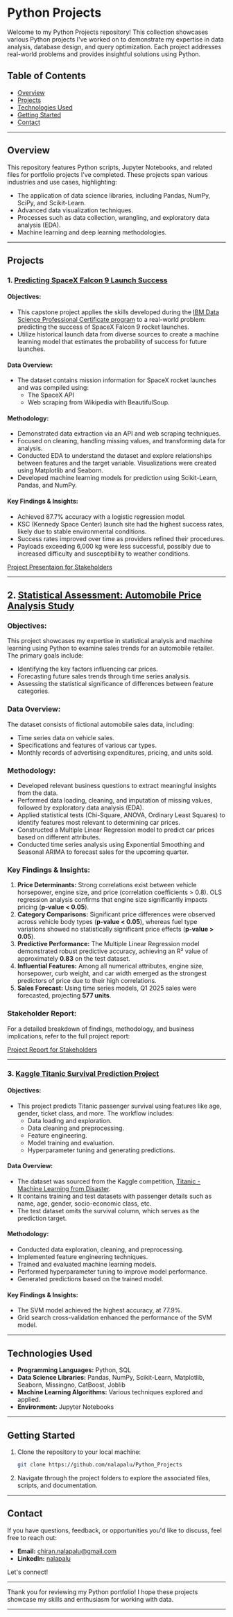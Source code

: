 # Python Projects

Welcome to my Python Projects repository! This collection showcases various Python projects I've worked on to demonstrate my expertise in data analysis, database design, and query optimization. Each project addresses real-world problems and provides insightful solutions using Python.

## Table of Contents

- [Overview](#overview)
- [Projects](#projects)
- [Technologies Used](#technologies-used)
- [Getting Started](#getting-started)
- [Contact](#contact)

---

## Overview

This repository features Python scripts, Jupyter Notebooks, and related files for portfolio projects I've completed. These projects span various industries and use cases, highlighting:
- The application of data science libraries, including Pandas, NumPy, SciPy, and Scikit-Learn.
- Advanced data visualization techniques.
- Processes such as data collection, wrangling, and exploratory data analysis (EDA).
- Machine learning and deep learning methodologies.

---

## Projects

### 1. [**Predicting SpaceX Falcon 9 Launch Success**](https://github.com/nalapalu/Python_Projects/tree/main/Predicting-SpaceX-Falcon-9-Launch-Success)

#### Objectives:
- This capstone project applies the skills developed during the [IBM Data Science Professional Certificate program](https://www.coursera.org/account/accomplishments/professional-cert/URXA2M62VAPC) to a real-world problem: predicting the success of SpaceX Falcon 9 rocket launches.
- Utilize historical launch data from diverse sources to create a machine learning model that estimates the probability of success for future launches.

#### Data Overview:
- The dataset contains mission information for SpaceX rocket launches and was compiled using:
  - The SpaceX API
  - Web scraping from Wikipedia with BeautifulSoup.

#### Methodology:
- Demonstrated data extraction via an API and web scraping techniques.
- Focused on cleaning, handling missing values, and transforming data for analysis.
- Conducted EDA to understand the dataset and explore relationships between features and the target variable. Visualizations were created using Matplotlib and Seaborn.
- Developed machine learning models for prediction using Scikit-Learn, Pandas, and NumPy.

#### Key Findings & Insights: 
- Achieved 87.7% accuracy with a logistic regression model.
- KSC (Kennedy Space Center) launch site had the highest success rates, likely due to stable environmental conditions.
- Success rates improved over time as providers refined their procedures.
- Payloads exceeding 6,000 kg were less successful, possibly due to increased difficulty and susceptibility to weather conditions.

[Project Presentaion for Stakeholders](https://github.com/nalapalu/Python_Projects/blob/main/Predicting-SpaceX-Falcon-9-Launch-Success/Final_assignment.pdf)

---

## 2. [**Statistical Assessment: Automobile Price Analysis Study**](https://github.com/nalapalu/Python_Projects/tree/main/Statistical%20Assessment%20Automobile%20Price%20Analysis%20Study)  

### Objectives:
This project showcases my expertise in statistical analysis and machine learning using Python to examine sales trends for an automobile retailer. The primary goals include:  
- Identifying the key factors influencing car prices.  
- Forecasting future sales trends through time series analysis.  
- Assessing the statistical significance of differences between feature categories.  

### Data Overview:
The dataset consists of fictional automobile sales data, including:  
- Time series data on vehicle sales.  
- Specifications and features of various car types.  
- Monthly records of advertising expenditures, pricing, and units sold.  

### Methodology:  
- Developed relevant business questions to extract meaningful insights from the data.  
- Performed data loading, cleaning, and imputation of missing values, followed by exploratory data analysis (EDA).  
- Applied statistical tests (Chi-Square, ANOVA, Ordinary Least Squares) to identify features most relevant to determining car prices.  
- Constructed a Multiple Linear Regression model to predict car prices based on different attributes.  
- Conducted time series analysis using Exponential Smoothing and Seasonal ARIMA to forecast sales for the upcoming quarter.  

### Key Findings & Insights: 
1. **Price Determinants:** Strong correlations exist between vehicle horsepower, engine size, and price (correlation coefficients > 0.8). OLS regression analysis confirms that engine size significantly impacts pricing (**p-value < 0.05**).  
2. **Category Comparisons:** Significant price differences were observed across vehicle body types (**p-value < 0.05**), whereas fuel type variations showed no statistically significant price effects (**p-value > 0.05**).  
3. **Predictive Performance:** The Multiple Linear Regression model demonstrated robust predictive accuracy, achieving an R² value of approximately **0.83** on the test dataset.  
4. **Influential Features:** Among all numerical attributes, engine size, horsepower, curb weight, and car width emerged as the strongest predictors of price due to their high correlations.  
5. **Sales Forecast:** Using time series models, Q1 2025 sales were forecasted, projecting **577 units**.  

### Stakeholder Report: 
For a detailed breakdown of findings, methodology, and business implications, refer to the full project report:  

[Project Report for Stakeholders](https://github.com/nalapalu/Python_Projects/blob/main/Statistical%20Assessment%20Automobile%20Price%20Analysis%20Study/Report_of_Results_Chiran.pdf)  

--- 

### 3. [**Kaggle Titanic Survival Prediction Project**](https://github.com/nalapalu/Python_Projects/tree/main/Kaggle_Titanic_Survival_Prediction_Project)

#### Objectives:
- This project predicts Titanic passenger survival using features like age, gender, ticket class, and more. The workflow includes:
  - Data loading and exploration.
  - Data cleaning and preprocessing.
  - Feature engineering.
  - Model training and evaluation.
  - Hyperparameter tuning and generating predictions.

#### Data Overview:
- The dataset was sourced from the Kaggle competition, [Titanic - Machine Learning from Disaster](https://www.kaggle.com/competitions/titanic/data).
- It contains training and test datasets with passenger details such as name, age, gender, socio-economic class, etc.
- The test dataset omits the survival column, which serves as the prediction target.

#### Methodology:
- Conducted data exploration, cleaning, and preprocessing.
- Implemented feature engineering techniques.
- Trained and evaluated machine learning models.
- Performed hyperparameter tuning to improve model performance.
- Generated predictions based on the trained model.

#### Key Findings & Insights: 
- The SVM model achieved the highest accuracy, at 77.9%.
- Grid search cross-validation enhanced the performance of the SVM model.

---

## Technologies Used

- **Programming Languages:** Python, SQL
- **Data Science Libraries:** Pandas, NumPy, Scikit-Learn, Matplotlib, Seaborn, Missingno, CatBoost, Joblib
- **Machine Learning Algorithms:** Various techniques explored and applied.
- **Environment:** Jupyter Notebooks

---

## Getting Started

1. Clone the repository to your local machine:
   ```bash
   git clone https://github.com/nalapalu/Python_Projects
   ```

2. Navigate through the project folders to explore the associated files, scripts, and documentation.

---

## Contact

If you have questions, feedback, or opportunities you'd like to discuss, feel free to reach out:

- **Email:** [chiran.nalapalu@gmail.com](mailto:chiran.nalapalu@gmail.com)
- **LinkedIn:** [nalapalu](https://www.linkedin.com/in/nalapalu/)  

Let's connect!

---

Thank you for reviewing my Python portfolio! I hope these projects showcase my skills and enthusiasm for working with data.

---
